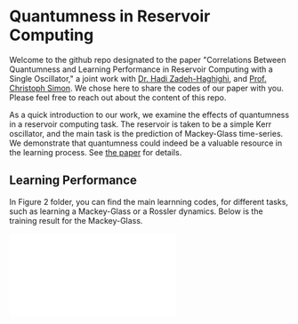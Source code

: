 # Quantumness in Reservoir Computing

Welcome to the github repo designated to the paper "Correlations Between Quantumness and Learning Performance in Reservoir
Computing with a Single Oscillator," a joint work with [Dr. Hadi Zadeh-Haghighi](https://contacts.ucalgary.ca/info/phas/profiles/1-9226636), and [Prof. Christoph Simon](https://science.ucalgary.ca/physics-astronomy/contacts/christoph-simon). We chose here to share the codes of our paper with you. Please feel free to reach out about the content of this repo.

As a quick introduction to our work, we examine the effects of quantumness in a reservoir computing task. The reservoir is taken to be a simple Kerr oscillator, and the main task is the prediction of Mackey-Glass time-series. We demonstrate that quantumness could indeed be a valuable resource in the learning process. See [the paper](https://google.com) for details.

## Learning Performance
In Figure 2 folder, you can find the main learnning codes, for different tasks, such as learning a Mackey-Glass or a Rossler dynamics. Below is the training result for the Mackey-Glass.

![MG and Rossler training](./Fig%202/MackeyGlass-MainTask/MG-Pred.pdf)
